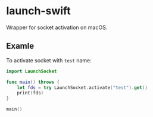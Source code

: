 # launch-swift

Wrapper for socket activation on macOS.

## Examle

To activate socket with `test` name:
```swift
import LaunchSocket

func main() throws {
    let fds = try LaunchSocket.activate("test").get()
    print(fds)
}

main()
```
